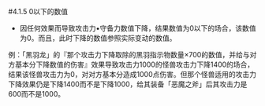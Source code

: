 #4.1.5        0以下的数值
* 因任何效果而导致攻击力•守备力数值下降，结果数值为0以下的场合，该数值为0。而且，此时下降的数值参照实际变动的数值。

例：「黑羽龙」的『那个攻击力下降取除的黑羽指示物数量×700的数值，并给与对方基本分下降数值的伤害』效果导致攻击力1000的怪兽攻击力下降1400的场合，结果该怪兽攻击力为0，对对方基本分造成1000点伤害。但那个怪兽适用的攻击力下降效果仍是下降1400而不是下降1000，给其装备「恶魔之斧」后其攻击力是600而不是1000。
